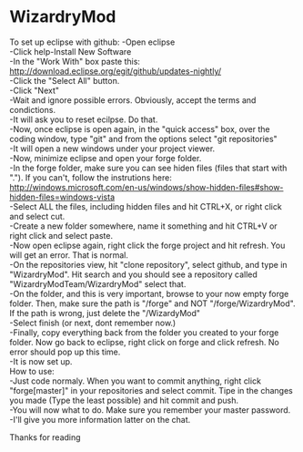 WizardryMod
===========
To set up eclipse with github:
-Open eclipse  
-Click help-Install New Software  
-In the "Work With" box paste this: http://download.eclipse.org/egit/github/updates-nightly/  
-Click the "Select All" button.  
-Click "Next"  
-Wait and ignore possible errors. Obviously, accept the terms and condictions.  
-It will ask you to reset ecilpse. Do that.  
-Now, once eclipse is open again, in the "quick access" box, over the coding window, type "git" and from the options select "git repositories"  
-It will open a new windows under your project viewer.  
-Now, minimize eclipse and open your forge folder.  
-In the forge folder, make sure you can see hiden files (files that start with "."). If you can't, follow the instrutions here: http://windows.microsoft.com/en-us/windows/show-hidden-files#show-hidden-files=windows-vista  
-Select ALL the files, including hidden files and hit CTRL+X, or right click and select cut.  
-Create a new folder somewhere, name it something and hit CTRL+V or right click and select paste.  
-Now open eclipse again, right click the forge project and hit refresh. You will get an error. That is normal.  
-On the repositories view, hit "clone repository", select github, and type in "WizardryMod". Hit search and you should see a repository called "WizardryModTeam/WizardryMod" select that.  
-On the folder, and this is very important, browse to your now empty forge folder. Then, make sure the path is "/forge" and NOT "/forge/WizardryMod". If the path is wrong, just delete the "/WizardyMod"  
-Select finish (or next, dont remember now.)  
-Finally, copy everything back from the folder you created to your forge folder. Now go back to eclipse, right click on forge and click refresh. No error should pop up this time.  
-It is now set up.  
How to use:  
-Just code normaly. When you want to commit anything, right click "forge[master]" in your repositories and select commit. Tipe in the changes you made (Type the least possible) and hit commit and push.  
-You will now what to do. Make sure you remember your master password.  
-I'll give you more information latter on the chat.    

Thanks for reading
